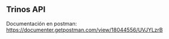 Trinos API
--------------------------------------------------------------------------------
Documentación en postman: https://documenter.getpostman.com/view/18044556/UVJYLzrB
